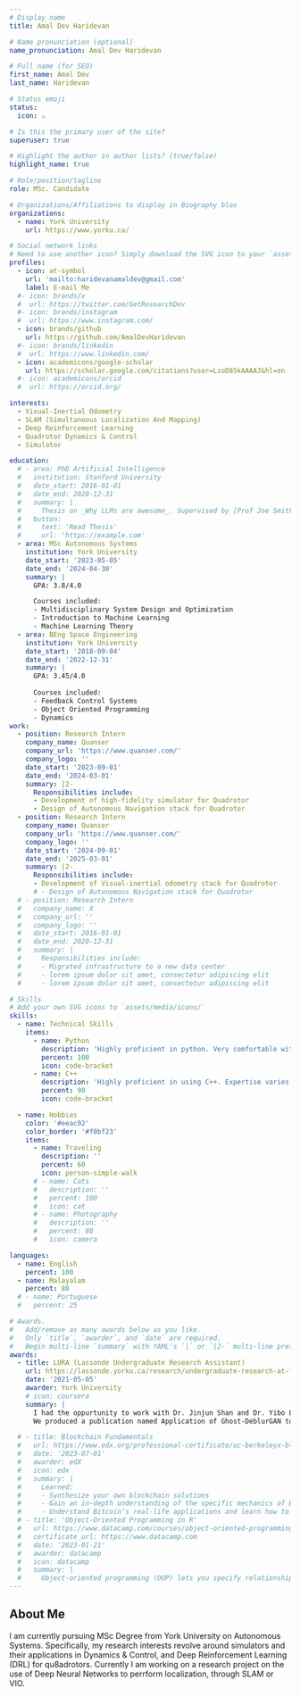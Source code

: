 ```yaml
---
# Display name
title: Amal Dev Haridevan

# Name pronunciation (optional)
name_pronunciation: Amal Dev Haridevan

# Full name (for SEO)
first_name: Amal Dev
last_name: Haridevan

# Status emoji
status:
  icon: ☕️

# Is this the primary user of the site?
superuser: true

# Highlight the author in author lists? (true/false)
highlight_name: true

# Role/position/tagline
role: MSc. Candidate

# Organizations/Affiliations to display in Biography blox
organizations:
  - name: York University
    url: https://www.yorku.ca/

# Social network links
# Need to use another icon? Simply download the SVG icon to your `assets/media/icons/` folder.
profiles:
  - icon: at-symbol
    url: 'mailto:haridevanamaldev@gmail.com'
    label: E-mail Me
  #- icon: brands/x
  #  url: https://twitter.com/GetResearchDev
  #- icon: brands/instagram
  #  url: https://www.instagram.com/
  - icon: brands/github
    url: https://github.com/AmalDevHaridevan 
  #- icon: brands/linkedin
  #  url: https://www.linkedin.com/
  - icon: academicons/google-scholar
    url: https://scholar.google.com/citations?user=LzoD85kAAAAJ&hl=en 
  #- icon: academicons/orcid
  #  url: https://orcid.org/

interests:
  - Visual-Inertial Odometry
  - SLAM (Simultaneous Localization And Mapping)
  - Deep Reinforcement Learning
  - Quadrotor Dynamics & Control
  - Simulator

education:
  # - area: PhD Artificial Intelligence
  #   institution: Stanford University
  #   date_start: 2016-01-01
  #   date_end: 2020-12-31
  #   summary: |
  #     Thesis on _Why LLMs are awesome_. Supervised by [Prof Joe Smith](https://example.com). Presented papers at 5 IEEE conferences with the contributions being published in 2 Springer journals.
  #   button:
  #     text: 'Read Thesis'
  #     url: 'https://example.com'
  - area: MSc Autonomous Systems
    institution: York University
    date_start: '2023-05-05'
    date_end: '2024-04-30'
    summary: |
      GPA: 3.8/4.0

      Courses included:
      - Multidisciplinary System Design and Optimization
      - Introduction to Machine Learning
      - Machine Learning Theory
  - area: BEng Space Engineering
    institution: York University
    date_start: '2018-09-04'
    date_end: '2022-12-31'
    summary: |
      GPA: 3.45/4.0
      
      Courses included:
      - Feedback Control Systems
      - Object Oriented Programming
      - Dynamics
work:
  - position: Research Intern
    company_name: Quanser
    company_url: 'https://www.quanser.com/'
    company_logo: ''
    date_start: '2023-09-01'
    date_end: '2024-03-01'
    summary: |2-
      Responsibilities include:
      - Development of high-fidelity simulator for Quadrotor
      - Design of Autonomous Navigation stack for Quadrotor
  - position: Research Intern
    company_name: Quanser
    company_url: 'https://www.quanser.com/'
    company_logo: ''
    date_start: '2024-09-01'
    date_end: '2025-03-01'
    summary: |2-
      Responsibilities include:
      - Development of Visual-inertial odometry stack for Quadrotor
      # - Design of Autonomous Navigation stack for Quadrotor
  # - position: Research Intern
  #   company_name: X
  #   company_url: ''
  #   company_logo: ''
  #   date_start: 2016-01-01
  #   date_end: 2020-12-31
  #   summary: |
  #     Responsibilities include:
  #     - Migrated infrastructure to a new data center
  #     - lorem ipsum dolor sit amet, consectetur adipiscing elit
  #     - lorem ipsum dolor sit amet, consectetur adipiscing elit

# Skills
# Add your own SVG icons to `assets/media/icons/`
skills:
  - name: Technical Skills
    items:
      - name: Python
        description: 'Highly proficient in python. Very comfortable with Object-oriented programming, concurrency, functional programming, and machine learning tools like PyTorch'
        percent: 100
        icon: code-bracket
      - name: C++
        description: 'Highly proficient in using C++. Expertise varies from implementing low-level controller to development of simulators'
        percent: 90
        icon: code-bracket

  - name: Hobbies
    color: '#eeac02'
    color_border: '#f0bf23'
    items:
      - name: Traveling
        description: ''
        percent: 60
        icon: person-simple-walk
      # - name: Cats
      #   description: ''
      #   percent: 100
      #   icon: cat
      # - name: Photography
      #   description: ''
      #   percent: 80
      #   icon: camera

languages:
  - name: English
    percent: 100
  - name: Malayalam
    percent: 80
  # - name: Portuguese
  #   percent: 25

# Awards.
#   Add/remove as many awards below as you like.
#   Only `title`, `awarder`, and `date` are required.
#   Begin multi-line `summary` with YAML's `|` or `|2-` multi-line prefix and indent 2 spaces below.
awards:
  - title: LURA (Lassonde Undergraduate Research Assistant)
    url: https://lassonde.yorku.ca/research/undergraduate-research-at-lassonde/2021-lura-and-usra-research-at-lassonde#ESSE 
    date: '2021-05-05'
    awarder: York University
    # icon: coursera
    summary: |
      I had the oppurtunity to work with Dr. Jinjun Shan and Dr. Yibo Liu on the project "Developing light-weight Convolutional Neural Networks to perform real-time deblurring on Autonomous vehicles". 
      We produced a publication named Application of Ghost-DeblurGAN to fiducial marker detection, IROS 2022 as part of this research. I was responsible for tetsing various neural network architectures and performing benchmarking among them.

  # - title: Blockchain Fundamentals
  #   url: https://www.edx.org/professional-certificate/uc-berkeleyx-blockchain-fundamentals
  #   date: '2023-07-01'
  #   awarder: edX
  #   icon: edx
  #   summary: |
  #     Learned:
  #     - Synthesize your own blockchain solutions
  #     - Gain an in-depth understanding of the specific mechanics of Bitcoin
  #     - Understand Bitcoin’s real-life applications and learn how to attack and destroy Bitcoin, Ethereum, smart contracts and Dapps, and alternatives to Bitcoin’s Proof-of-Work consensus algorithm
  # - title: 'Object-Oriented Programming in R'
  #   url: https://www.datacamp.com/courses/object-oriented-programming-with-s3-and-r6-in-r
  #   certificate_url: https://www.datacamp.com
  #   date: '2023-01-21'
  #   awarder: datacamp
  #   icon: datacamp
  #   summary: |
  #     Object-oriented programming (OOP) lets you specify relationships between functions and the objects that they can act on, helping you manage complexity in your code. This is an intermediate level course, providing an introduction to OOP, using the S3 and R6 systems. S3 is a great day-to-day R programming tool that simplifies some of the functions that you write. R6 is especially useful for industry-specific analyses, working with web APIs, and building GUIs.
---
```


## About Me

I am currently pursuing MSc Degree from York University on Autonomous Systems. Specifically, my research interests revolve around simulators and their applications in Dynamics & Control, and Deep Reinforcement Learning (DRL) for qu8adrotors. Currently I am working on a research project on the use of Deep Neural Networks to perrform localization, through SLAM or VIO.